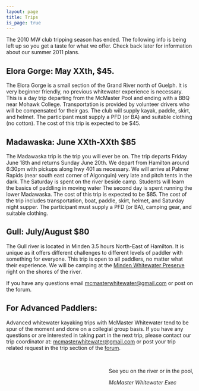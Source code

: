 ```yaml
---
layout: page
title: Trips
is_page: true
---
```

 

The 2010 MW club tripping season has ended.  The following info is being left up so you get a taste for what we offer. Check back later for information about our summer 2011 plans.

## Elora Gorge: May XXth, $45.
 
The Elora Gorge is a small section of the Grand River north of Guelph. It is very beginner friendly, no previous whitewater experience is necessary.  This is a day trip departing from the McMaster Pool and ending with a BBQ near Mohawk College.  Transportation is provided by volunteer drivers who will be compensated for their gas.  The club will supply kayak, paddle, skirt, and helmet.  The participant must supply a PFD (or BA) and suitable clothing (no cotton).  The cost of this trip is expected to be $45.
 
## Madawaska: June XXth-XXth $85

The Madawaska trip is the  trip you will ever be on.  The trip departs Friday June 18th and returns Sunday June 20th.  We depart from Hamilton around 6:30pm with pickups along hwy 401 as necessary.  We will arrive at Palmer Rapids (near south east corner of Algonquin) very late and pitch tents in the dark.  The Saturday is spent on the river beside camp.  Students will learn the basics of paddling in moving water   The second day is spent running the lower Madawaska.  The cost of this trip is expected to be $85. The cost of the trip includes transportation, boat, paddle, skirt, helmet, and Saturday night supper.  The participant must supply a PFD (or BA), camping gear, and suitable clothing. 
 
## Gull: July/August $80  
The Gull river is located in Minden 3.5 hours North-East of Hamilton. It is unique as it offers different challenges to different levels of paddler with something for everyone. This trip is open to all paddlers, no matter what their experience.  We will be camping at the [Minden Whitewater Preserve](http://www.whitewaterontario.ca/index.php?option=com_content&view=article&id=51&Itemid=62) right on the shores of the river.
 
If you have any questions email mcmasterwhitewater@gmail.com or post on the forum.
 

 
## For Advanced Paddlers:
 
Advanced whitewater kayaking trips with McMaster Whitewater tend to be spur of the moment and done on a collegial group basis.  If you have any questions or are interested in taking part in the next trip, please contact our trip coordinator at: mcmasterwhitewater@gmail.com or post your trip related request in the trip section of the [forum](http://mcmasterwhitewater.ca/forum).
 
<div style='float:right;'>
<br/>
<p>See you on the river or in the pool,</p>
<i>McMaster Whitewater Exec</i>
</div>
